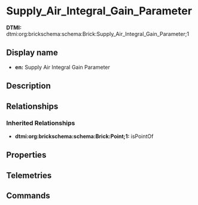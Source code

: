 # Supply_Air_Integral_Gain_Parameter
**DTMI:** dtmi:org:brickschema:schema:Brick:Supply_Air_Integral_Gain_Parameter;1
## Display name
- **en:** Supply Air Integral Gain Parameter
## Description
## Relationships
### Inherited Relationships
* **dtmi:org:brickschema:schema:Brick:Point;1:** isPointOf
## Properties
## Telemetries
## Commands
